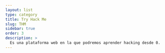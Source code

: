 ```yaml
---
layout: list
type: category
title: Try Hack Me
slug: THM
sidebar: true
order: 3
description: >
  Es una plataforma web en la que podremos aprender hacking desde 0.
---
```


